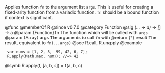Applies function `fn` to the argument list `args`. This is useful for
creating a fixed-arity function from a variadic function. `fn` should be a
bound function if context is significant.

@func
@memberOf R
@since v0.7.0
@category Function
@sig (*... -> a) -> [*] -> a
@param {Function} fn The function which will be called with `args`
@param {Array} args The arguments to call `fn` with
@return {*} result The result, equivalent to `fn(...args)`
@see R.call, R.unapply
@example

     var nums = [1, 2, 3, -99, 42, 6, 7];
     R.apply(Math.max, nums); //=> 42
@symb R.apply(f, [a, b, c]) = f(a, b, c)
